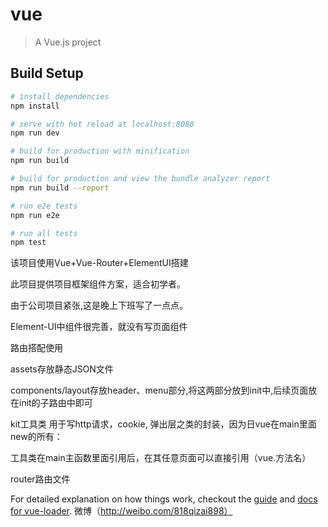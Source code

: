 # vue

> A Vue.js project

## Build Setup

``` bash
# install dependencies
npm install

# serve with hot reload at localhost:8080
npm run dev

# build for production with minification
npm run build

# build for production and view the bundle analyzer report
npm run build --report

# run e2e tests
npm run e2e

# run all tests
npm test
```
该项目使用Vue+Vue-Router+ElementUI搭建

此项目提供项目框架组件方案，适合初学者。

由于公司项目紧张,这是晚上下班写了一点点。

Element-UI中组件很完善，就没有写页面组件

路由搭配使用

assets存放静态JSON文件

components/layout存放header、menu部分,将这两部分放到init中,后续页面放在init的子路由中即可

kit工具类 用于写http请求，cookie, 弹出层之类的封装，因为日vue在main里面new的所有：

工具类在main主函数里面引用后，在其任意页面可以直接引用（vue.方法名）

router路由文件

For detailed explanation on how things work, checkout the [guide](http://vuejs-templates.github.io/webpack/) and [docs for vue-loader](http://vuejs.github.io/vue-loader).
微博（http://weibo.com/818qizai898）
